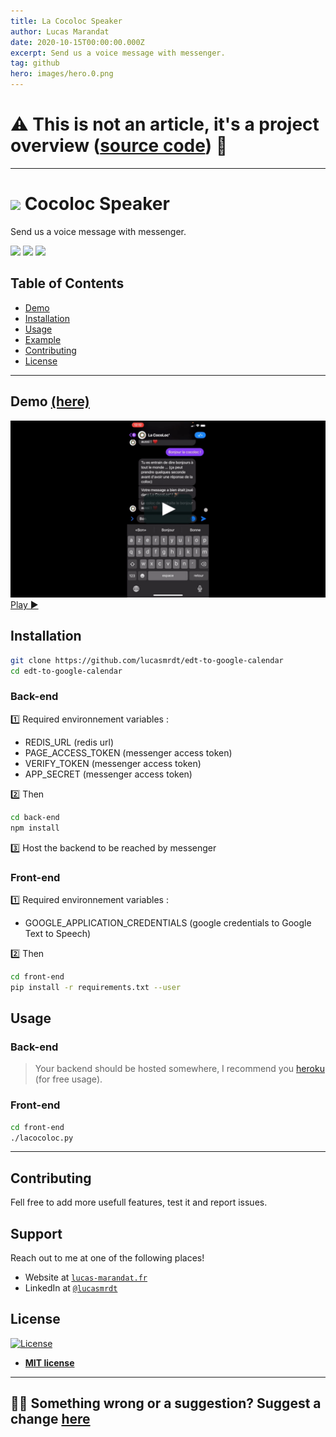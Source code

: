 ```yaml
---
title: La Cocoloc Speaker
author: Lucas Marandat
date: 2020-10-15T00:00:00.000Z
excerpt: Send us a voice message with messenger.
tag: github
hero: images/hero.0.png
---
```


# ⚠️ This is not an article, it's a project overview ([source code](https://github.com/lucasmrdt/timetable-to-google-calendar)) 🔎

---

# ![](https://img.shields.io/badge/status-done-green) Cocoloc Speaker

Send us a voice message with messenger.

![](https://img.shields.io/badge/Linux-OK-green) ![](https://img.shields.io/badge/Mac-OK-green) ![](https://img.shields.io/badge/Windows-not_tested-orange)

## Table of Contents

- [Demo](#demo)
- [Installation](#installation)
- [Usage](#usage)
- [Example](#example)
- [Contributing](#contributing)
- [License](#license)

---

## Demo [(here)](https://vimeo.com/530738272)

[![demo](./images/demo.0.png)](https://vimeo.com/530738272)
[Play ▶️](https://vimeo.com/530738272)

## Installation

```bash
git clone https://github.com/lucasmrdt/edt-to-google-calendar
cd edt-to-google-calendar
```

### Back-end

1️⃣ Required environnement variables :

- REDIS_URL (redis url)
- PAGE_ACCESS_TOKEN (messenger access token)
- VERIFY_TOKEN (messenger access token)
- APP_SECRET (messenger access token)

2️⃣ Then

```bash
cd back-end
npm install
```

3️⃣ Host the backend to be reached by messenger

### Front-end

1️⃣ Required environnement variables :

- GOOGLE_APPLICATION_CREDENTIALS (google credentials to Google Text to Speech)

2️⃣ Then

```bash
cd front-end
pip install -r requirements.txt --user
```

## Usage

### Back-end

> Your backend should be hosted somewhere, I recommend you [heroku](https://dashboard.heroku.com/) (for free usage).

### Front-end

```bash
cd front-end
./lacocoloc.py
```

---

## Contributing

Fell free to add more usefull features, test it and report issues.

## Support

Reach out to me at one of the following places!

- Website at <a href="https://lucas-marandat.fr" target="_blank">`lucas-marandat.fr`</a>
- LinkedIn at <a href="https://www.linkedin.com/in/lucasmrdt/" target="_blank">`@lucasmrdt`</a>

## License

[![License](https://img.shields.io/:license-mit-blue.svg?style=flat-square)](http://badges.mit-license.org)

- **[MIT license](http://opensource.org/licenses/mit-license.php)**

---

## ✍🏻 Something wrong or a suggestion? Suggest a change [here](https://github.com/lucasmrdt/personal-blog/blob/master/content/posts/2020-11-01-monattestationcovid/index.md)
